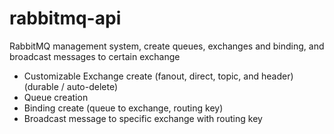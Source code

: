# rabbitmq-api
RabbitMQ management system, create queues, exchanges and binding, and broadcast messages to certain exchange

- Customizable Exchange create (fanout, direct, topic, and header) (durable / auto-delete)
- Queue creation
- Binding create (queue to exchange, routing key)
- Broadcast message to specific exchange with routing key
